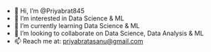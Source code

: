 - 👋 Hi, I’m @Priyabrat845
- 👀 I’m interested in Data Science & ML 
- 🌱 I’m currently learning Data Science & ML
- 💞️ I’m looking to collaborate on Data Science, Data Analysis & ML
- 📫 Reach me at: priyabratasanu@gmail.com

<!---
Priyabrat845/Priyabrat845 is a ✨ special ✨ repository because its `README.md` (this file) appears on your GitHub profile.
You can click the Preview link to take a look at your changes.
--->
